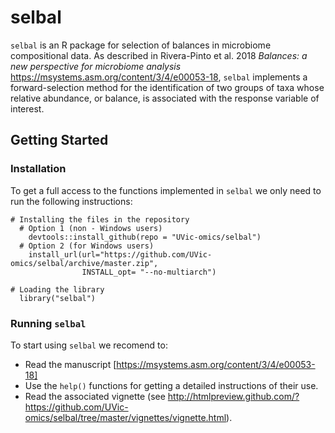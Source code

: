 # selbal


 `selbal` is an R package for selection of balances in microbiome compositional data. As described in Rivera-Pinto et al. 2018 _Balances:  a new perspective for microbiome analysis_ https://msystems.asm.org/content/3/4/e00053-18, `selbal` implements a forward-selection method for the identification of two groups of taxa whose relative abundance, or balance, is associated with the response variable of interest.

## Getting Started


### Installation

To get a full access to the functions implemented in `selbal` we only need to run 
the following instructions:

```
# Installing the files in the repository
  # Option 1 (non - Windows users)
    devtools::install_github(repo = "UVic-omics/selbal")
  # Option 2 (for Windows users)
    install_url(url="https://github.com/UVic-omics/selbal/archive/master.zip", 
                INSTALL_opt= "--no-multiarch")
    
# Loading the library
  library("selbal")
```

### Running `selbal`

To start using `selbal` we recomend to:

- Read the manuscript [https://msystems.asm.org/content/3/4/e00053-18]
- Use the `help()` functions for getting a detailed instructions of their
  use.
- Read the associated vignette (see  http://htmlpreview.github.com/?https://github.com/UVic-omics/selbal/tree/master/vignettes/vignette.html).






